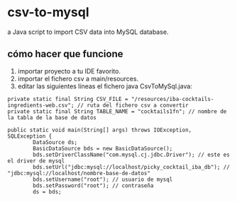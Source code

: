 # csv-to-mysql
a Java script to import CSV data into MySQL database.

## cómo hacer que funcione
1. importar proyecto a tu IDE favorito.
2. importar el fichero csv a main/resources.
3. editar las siguientes líneas el fichero java CsvToMySql.java:
```
private static final String CSV_FILE = "/resources/iba-cocktails-ingredients-web.csv"; // ruta del fichero csv a convertir
private static final String TABLE_NAME = "cocktails1fn"; // nombre de la tabla de la base de datos
```
```
public static void main(String[] args) throws IOException, SQLException {
		DataSource ds;
		BasicDataSource bds = new BasicDataSource();
		bds.setDriverClassName("com.mysql.cj.jdbc.Driver");	// este es el driver de mysql
		bds.setUrl("jdbc:mysql://localhost/picky_cocktail_iba_db"); // "jdbc:mysql://localhost/nombre-base-de-datos"
		bds.setUsername("root"); // usuario de mysql
		bds.setPassword("root"); // contraseña
		ds = bds;
```
